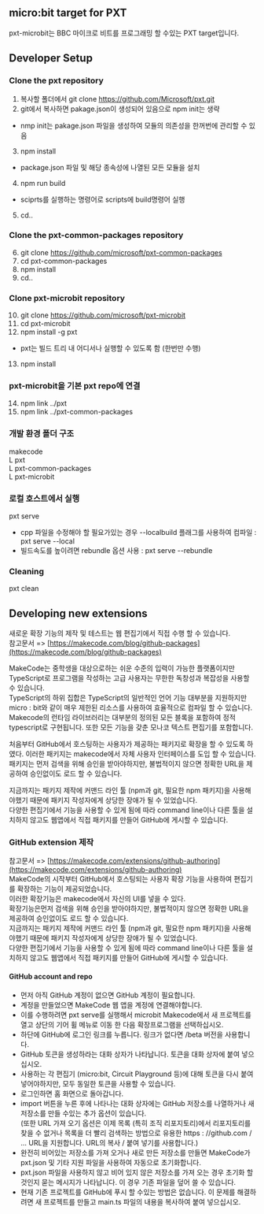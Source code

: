## micro:bit target for PXT

pxt-microbit는 BBC 마이크로 비트를 프로그래밍 할 수있는 PXT target입니다.

## Developer Setup
### Clone the pxt repository
1. 복사할 폴더에서 git clone https://github.com/Microsoft/pxt.git
2. git에서 복사하면 pakage.json이 생성되어 있음으로 npm init는 생략
 * nmp init는 pakage.json 파일을 생성하여 모듈의 의존성을 한꺼번에 관리할 수 있음 
3. npm install 
 * package.json 파일 및 해당 종속성에 나열된 모든 모듈을 설치 
4. npm run build
 * sciprts를 실행하는 명령어로 scripts에 build명령어 실행 
5. cd..

### Clone the pxt-common-packages repository 
6. git clone https://github.com/microsoft/pxt-common-packages
7. cd pxt-common-packages
8. npm install
9. cd..

### Clone pxt-microbit repository
10. git clone https://github.com/microsoft/pxt-microbit
11. cd pxt-microbit
12. npm install -g pxt
 * pxt는 빌드 트리 내 어디서나 실행할 수 있도록 함 (한번만 수행) 
13. npm install

### pxt-microbit을 기본 pxt repo에 연결
14. npm link ../pxt
15. npm link ../pxt-common-packages

### 개발 환경 폴더 구조
makecode <br>
 L pxt      
 L pxt-common-packages  
 L pxt-microbit
 
 ### 로컬 호스트에서 실행
 pxt serve
  * cpp 파일을 수정해야 할 필요가있는 경우 --localbuild 플래그를 사용하여 컴파일 : pxt serve --local
  * 빌드속도를 높이려면 rebundle 옵션 사용 : pxt serve --rebundle
 
 ### Cleaning
 pxt clean

## Developing new extensions 
새로운 확장 기능의 제작 및 테스트는 웹 편집기에서 직접 수행 할 수 있습니다.<br>
참고문서 => [https://makecode.com/blog/github-packages](https://makecode.com/blog/github-packages)
<p>
 MakeCode는 중학생을 대상으로하는 쉬운 수준의 입력이 가능한 플랫폼이지만 TypeScript로 프로그램을 작성하는 고급 사용자는 무한한 독창성과 복잡성을 사용할 수 있습니다.<br>
TypeScript의 하위 집합은 TypeScript의 일반적인 언어 기능 대부분을 지원하지만 micro : bit와 같이 매우 제한된 리소스를 사용하여 효율적으로 컴파일 할 수 있습니다.<br>
 Makecode의 런타임 라이브러리는 대부분의 정의된 모든 블록을 포함하여 정적 typescript로 구현됩니다. 
또한 모든 기능을 갖춘 모나코 텍스트 편집기를 포함합니다.
</p>
<p>
처음부터 GitHub에서 호스팅하는 사용자가 제공하는 패키지로 확장을 할 수 있도록 하였다. 이러한 패키지는 makecode에서 자체 사용자 인터페이스를 도입 할 수 있습니다. 패키지는 먼저 검색을 위해 승인을 받아야하지만, 불법적이지 않으면 정확한 URL을 제공하여 승인없이도 로드 할 수 있습니다.
</p>
<p>
지금까지는 패키지 제작에 커맨드 라인 툴 (npm과 git, 필요한 npm 패키지)을 사용해야했기 때문에 패키지 작성자에게 상당한 장애가 될 수 있었습니다.<br>다양한 편집기에서 기능을 사용할 수 있게 됨에 따라 command line이나 다른 툴을 설치하지 않고도 웹앱에서 직접 패키지를 만들어  GitHub에 게시할 수 있습니다.
</p>

### GitHub extension 제작
참고문서 => [https://makecode.com/extensions/github-authoring](https://makecode.com/extensions/github-authoring)<br>
MakeCode의 시작부터 GitHub에서 호스팅되는 사용자 확장 기능을 사용하여 편집기를 확장하는 기능이 제공되었습니다.<br>
이러한 확장기능은 makecode에서 자신의 UI를 넣을 수 있다. <br>
확장기능은먼저 검색을 위해 승인을 받아야하지만, 불법적이지 않으면 정확한 URL을 제공하여 승인없이도 로드 할 수 있습니다.<br>
지금까지는 패키지 제작에 커맨드 라인 툴 (npm과 git, 필요한 npm 패키지)을 사용해야했기 때문에 패키지 작성자에게 상당한 장애가 될 수 있었습니다.<br>다양한 편집기에서 기능을 사용할 수 있게 됨에 따라 command line이나 다른 툴을 설치하지 않고도 웹앱에서 직접 패키지를 만들어  GitHub에 게시할 수 있습니다.

#### GitHub account and repo
+ 먼저 아직 GitHub 계정이 없으면 GitHub 계정이 필요합니다.
+ 계정을 만들었으면 MakeCode 웹 앱을 계정에 연결해야합니다.
+ 이를 수행하려면 pxt serve를 실행해서 microbit Makecode에서 새 프로젝트를 열고 상단의 기어 휠 메뉴로 이동 한 다음 확장프로그램을 선택하십시오.
+ 하단에 GitHub에 로그인 링크를 누릅니다. 링크가 없다면 /beta 버전을 사용합니다.
+ GitHub 토큰을 생성하라는 대화 상자가 나타납니다. 토큰을 대화 상자에 붙여 넣으십시오. 
+ 사용하는 각 편집기 (micro:bit, Circuit Playground 등)에 대해 토큰을 다시 붙여 넣어야하지만, 모두 동일한 토큰을 사용할 수 있습니다.
+ 로그인하면 홈 화면으로 돌아갑니다.
+ import 버튼을 누른 후에 나타나는 대화 상자에는 GitHub 저장소를 나열하거나 새 저장소를 만들 수있는 추가 옵션이 있습니다.<br>
(또한 URL 가져 오기 옵션은 이제 목록 (특히 조직 리포지토리)에서 리포지토리를 찾을 수 없거나 목록을 더 빨리 검색하는 방법으로 유용한 https : //github.com / ... URL을 지원합니다. URL의 복사 / 붙여 넣기를 사용합니다.)
+ 완전히 비어있는 저장소를 가져 오거나 새로 만든 저장소를 만들면 MakeCode가 pxt.json 및 기타 지원 파일을 사용하여 자동으로 초기화합니다.
+ pxt.json 파일을 사용하지 않고 비어 있지 않은 저장소를 가져 오는 경우 초기화 할 것인지 묻는 메시지가 나타납니다. 이 경우 기존 파일을 덮어 쓸 수 있습니다.
+ 현재 기존 프로젝트를 GitHub에 푸시 할 수있는 방법은 없습니다. 이 문제를 해결하려면 새 프로젝트를 만들고 main.ts 파일의 내용을 복사하여 붙여 넣으십시오.
 
